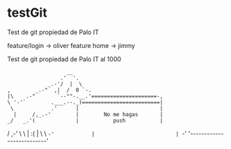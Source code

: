 # testGit
Test de git propiedad de Palo IT

feature/login ->   oliver
feature home -> jimmy

Test de git propiedad de Palo IT al 1000

                       __
                     .'  '.
                 _.-'/  |  \
    ,        _.-"  ,|  /  0 `-.
    |\    .-"       `--""-.__.'=====================-,
    \ '-'`        .___.--._)=========================|
     \            .'      |                          |
      |     /,_.-'        |        No me hagas       |
    _/   _.'(             |           push           |
   /  ,-' \  \            |        :(                |
   \  \    `-'            |                          |
    `-'                   '--------------------------'
